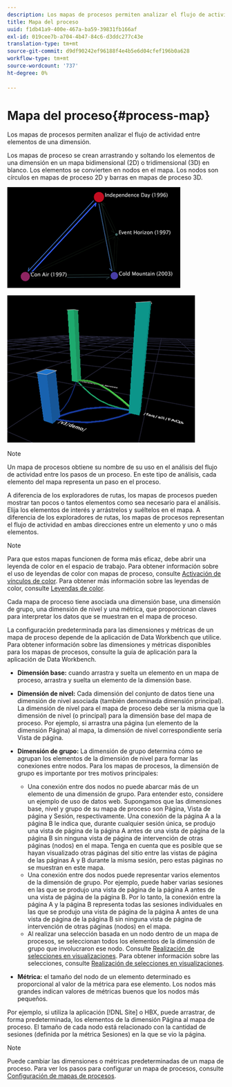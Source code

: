 ```yaml
---
description: Los mapas de procesos permiten analizar el flujo de actividad entre elementos de una dimensión.
title: Mapa del proceso
uuid: f1db41a9-400e-467a-ba59-39831fb166af
exl-id: 019cee7b-a704-4b47-84c6-d3ddc277c43e
translation-type: tm+mt
source-git-commit: d9df90242ef96188f4e4b5e6d04cfef196b0a628
workflow-type: tm+mt
source-wordcount: '737'
ht-degree: 0%

---
```


# Mapa del proceso{#process-map}

Los mapas de procesos permiten analizar el flujo de actividad entre elementos de una dimensión.

Los mapas de proceso se crean arrastrando y soltando los elementos de una dimensión en un mapa bidimensional (2D) o tridimensional (3D) en blanco. Los elementos se convierten en nodos en el mapa. Los nodos son círculos en mapas de proceso 2D y barras en mapas de proceso 3D.

![](assets/vis_2DProcessMap.png)

![](assets/vis_3DProcessMap.png)

>[!NOTE]
>
>Un mapa de procesos obtiene su nombre de su uso en el análisis del flujo de actividad entre los pasos de un proceso. En este tipo de análisis, cada elemento del mapa representa un paso en el proceso.

A diferencia de los exploradores de rutas, los mapas de procesos pueden mostrar tan pocos o tantos elementos como sea necesario para el análisis. Elija los elementos de interés y arrástrelos y suéltelos en el mapa. A diferencia de los exploradores de rutas, los mapas de procesos representan el flujo de actividad en ambas direcciones entre un elemento y uno o más elementos.

>[!NOTE]
>
>Para que estos mapas funcionen de forma más eficaz, debe abrir una leyenda de color en el espacio de trabajo. Para obtener información sobre el uso de leyendas de color con mapas de proceso, consulte [Activación de vínculos de color](../../../../home/c-get-started/c-analysis-vis/c-proc-maps/c-act-color-lnks.md#concept-2c9b9f67f2bd4cd7a5431fa21c094edc). Para obtener más información sobre las leyendas de color, consulte [Leyendas de color](../../../../home/c-get-started/c-analysis-vis/c-legends/c-color-leg.md#concept-f84d51dc0d6547f981d0642fc2d01358).

Cada mapa de proceso tiene asociada una dimensión base, una dimensión de grupo, una dimensión de nivel y una métrica, que proporcionan claves para interpretar los datos que se muestran en el mapa de proceso.

La configuración predeterminada para las dimensiones y métricas de un mapa de proceso depende de la aplicación de Data Workbench que utilice. Para obtener información sobre las dimensiones y métricas disponibles para los mapas de procesos, consulte la guía de aplicación para la aplicación de Data Workbench.

* **Dimensión base:** cuando arrastra y suelta un elemento en un mapa de proceso, arrastra y suelta un elemento de la dimensión base.
* **Dimensión de nivel:** Cada dimensión del conjunto de datos tiene una dimensión de nivel asociada (también denominada dimensión principal). La dimensión de nivel para el mapa de proceso debe ser la misma que la dimensión de nivel (o principal) para la dimensión base del mapa de proceso. Por ejemplo, si arrastra una página (un elemento de la dimensión Página) al mapa, la dimensión de nivel correspondiente sería Vista de página.
* **Dimensión de grupo:** La dimensión de grupo determina cómo se agrupan los elementos de la dimensión de nivel para formar las conexiones entre nodos. Para los mapas de procesos, la dimensión de grupo es importante por tres motivos principales:

   * Una conexión entre dos nodos no puede abarcar más de un elemento de una dimensión de grupo. Para entender esto, considere un ejemplo de uso de datos web. Supongamos que las dimensiones base, nivel y grupo de su mapa de proceso son Página, Vista de página y Sesión, respectivamente. Una conexión de la página A a la página B le indica que, durante cualquier sesión única, se produjo una vista de página de la página A antes de una vista de página de la página B sin ninguna vista de página de intervención de otras páginas (nodos) en el mapa. Tenga en cuenta que es posible que se hayan visualizado otras páginas del sitio entre las vistas de página de las páginas A y B durante la misma sesión, pero estas páginas no se muestran en este mapa.
   * Una conexión entre dos nodos puede representar varios elementos de la dimensión de grupo. Por ejemplo, puede haber varias sesiones en las que se produjo una vista de página de la página A antes de una vista de página de la página B. Por lo tanto, la conexión entre la página A y la página B representa todas las sesiones individuales en las que se produjo una vista de página de la página A antes de una vista de página de la página B sin ninguna vista de página de intervención de otras páginas (nodos) en el mapa.
   * Al realizar una selección basada en un nodo dentro de un mapa de procesos, se seleccionan todos los elementos de la dimensión de grupo que involucraron ese nodo. Consulte [Realización de selecciones en visualizaciones](../../../../home/c-get-started/c-vis/c-sel-vis/c-sel-vis.md#concept-012870ec22c7476e9afbf3b8b2515746). Para obtener información sobre las selecciones, consulte [Realización de selecciones en visualizaciones](../../../../home/c-get-started/c-vis/c-sel-vis/c-sel-vis.md#concept-012870ec22c7476e9afbf3b8b2515746).

* **Métrica:** el tamaño del nodo de un elemento determinado es proporcional al valor de la métrica para ese elemento. Los nodos más grandes indican valores de métricas buenos que los nodos más pequeños.

Por ejemplo, si utiliza la aplicación [!DNL Site] o HBX, puede arrastrar, de forma predeterminada, los elementos de la dimensión Página al mapa de proceso. El tamaño de cada nodo está relacionado con la cantidad de sesiones (definida por la métrica Sesiones) en la que se vio la página.

>[!NOTE]
>
>Puede cambiar las dimensiones o métricas predeterminadas de un mapa de proceso. Para ver los pasos para configurar un mapa de procesos, consulte [Configuración de mapas de procesos](../../../../home/c-get-started/c-intf-anlys-ftrs/t-config-proc-maps.md#task-4a95730b18a14bc790a77c013832b2d6).
